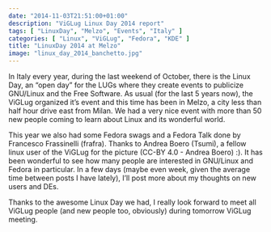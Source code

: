 ```yaml
---
date: "2014-11-03T21:51:00+01:00"
description: "ViGLug Linux Day 2014 report"
tags: [ "LinuxDay", "Melzo", "Events", "Italy" ]
categories: [ "Linux", "ViGLug", "Fedora", "KDE" ]
title: "LinuxDay 2014 at Melzo"
image: "linux_day_2014_banchetto.jpg"
---
```


In Italy every year, during the last weekend of October, there is the Linux Day, an “open day” for the LUGs where they create events to publicize GNU/Linux and the Free Software. As usual (for the last 5 years now), the ViGLug organized it’s event and this time has been in Melzo, a city less than half hour drive east from Milan. We had a very nice event with more than 50 new people coming to learn about Linux and its wonderful world.

This year we also had some Fedora swags and a Fedora Talk done by Francesco Frassinelli (frafra). Thanks to Andrea Boero (Tsumi), a fellow linux user of the ViGLug for the picture (CC-BY 4.0 - Andrea Boero) :).
It has been wonderful to see how many people are interested in GNU/Linux and Fedora in particular. In a few days (maybe even week, given the average time between posts I have lately), I’ll post more about my thoughts on new users and DEs.

Thanks to the awesome Linux Day we had, I really look forward to meet all ViGLug people (and new people too, obviously) during tomorrow ViGLug meeting.
